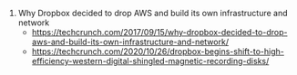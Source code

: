
1. Why Dropbox decided to drop AWS and build its own infrastructure and network
    - https://techcrunch.com/2017/09/15/why-dropbox-decided-to-drop-aws-and-build-its-own-infrastructure-and-network/
    - https://techcrunch.com/2020/10/26/dropbox-begins-shift-to-high-efficiency-western-digital-shingled-magnetic-recording-disks/